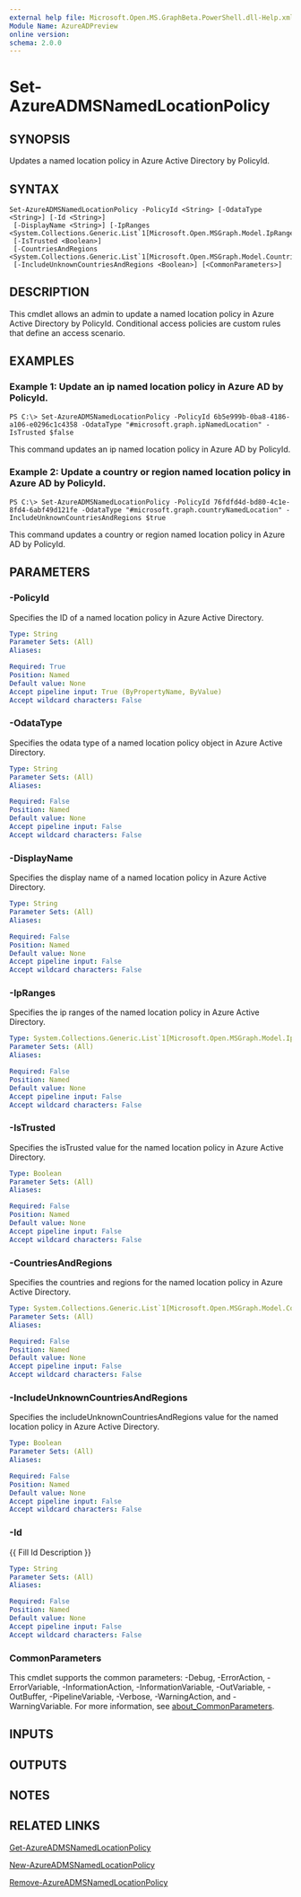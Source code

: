 ```yaml
---
external help file: Microsoft.Open.MS.GraphBeta.PowerShell.dll-Help.xml
Module Name: AzureADPreview
online version:
schema: 2.0.0
---
```


# Set-AzureADMSNamedLocationPolicy

## SYNOPSIS
Updates a named location policy in Azure Active Directory by PolicyId.

## SYNTAX

```
Set-AzureADMSNamedLocationPolicy -PolicyId <String> [-OdataType <String>] [-Id <String>]
 [-DisplayName <String>] [-IpRanges <System.Collections.Generic.List`1[Microsoft.Open.MSGraph.Model.IpRange]>]
 [-IsTrusted <Boolean>]
 [-CountriesAndRegions <System.Collections.Generic.List`1[Microsoft.Open.MSGraph.Model.CountriesAndRegion]>]
 [-IncludeUnknownCountriesAndRegions <Boolean>] [<CommonParameters>]
```

## DESCRIPTION
This cmdlet allows an admin to update a named location policy in Azure Active Directory by PolicyId.
Conditional access policies are custom rules that define an access scenario.

## EXAMPLES

### Example 1: Update an ip named location policy in Azure AD by PolicyId.
```
PS C:\> Set-AzureADMSNamedLocationPolicy -PolicyId 6b5e999b-0ba8-4186-a106-e0296c1c4358 -OdataType "#microsoft.graph.ipNamedLocation" -IsTrusted $false
```

This command updates an ip named location policy in Azure AD by PolicyId.

### Example 2: Update a country or region named location policy in Azure AD by PolicyId.
```
PS C:\> Set-AzureADMSNamedLocationPolicy -PolicyId 76fdfd4d-bd80-4c1e-8fd4-6abf49d121fe -OdataType "#microsoft.graph.countryNamedLocation" -IncludeUnknownCountriesAndRegions $true
```

This command updates a country or region named location policy in Azure AD by PolicyId.

## PARAMETERS

### -PolicyId
Specifies the ID of a named location policy in Azure Active Directory.

```yaml
Type: String
Parameter Sets: (All)
Aliases:

Required: True
Position: Named
Default value: None
Accept pipeline input: True (ByPropertyName, ByValue)
Accept wildcard characters: False
```

### -OdataType
Specifies the odata type of a named location policy object in Azure Active Directory.

```yaml
Type: String
Parameter Sets: (All)
Aliases:

Required: False
Position: Named
Default value: None
Accept pipeline input: False
Accept wildcard characters: False
```

### -DisplayName
Specifies the display name of a named location policy in Azure Active Directory.

```yaml
Type: String
Parameter Sets: (All)
Aliases:

Required: False
Position: Named
Default value: None
Accept pipeline input: False
Accept wildcard characters: False
```

### -IpRanges
Specifies the ip ranges of the named location policy in Azure Active Directory.

```yaml
Type: System.Collections.Generic.List`1[Microsoft.Open.MSGraph.Model.IpRange]
Parameter Sets: (All)
Aliases:

Required: False
Position: Named
Default value: None
Accept pipeline input: False
Accept wildcard characters: False
```

### -IsTrusted
Specifies the isTrusted value for the named location policy in Azure Active Directory.

```yaml
Type: Boolean
Parameter Sets: (All)
Aliases:

Required: False
Position: Named
Default value: None
Accept pipeline input: False
Accept wildcard characters: False
```

### -CountriesAndRegions
Specifies the countries and regions for the named location policy in Azure Active Directory.

```yaml
Type: System.Collections.Generic.List`1[Microsoft.Open.MSGraph.Model.CountriesAndRegion]
Parameter Sets: (All)
Aliases:

Required: False
Position: Named
Default value: None
Accept pipeline input: False
Accept wildcard characters: False
```

### -IncludeUnknownCountriesAndRegions
Specifies the includeUnknownCountriesAndRegions value for the named location policy in Azure Active Directory.

```yaml
Type: Boolean
Parameter Sets: (All)
Aliases:

Required: False
Position: Named
Default value: None
Accept pipeline input: False
Accept wildcard characters: False
```

### -Id
{{ Fill Id Description }}

```yaml
Type: String
Parameter Sets: (All)
Aliases:

Required: False
Position: Named
Default value: None
Accept pipeline input: False
Accept wildcard characters: False
```

### CommonParameters
This cmdlet supports the common parameters: -Debug, -ErrorAction, -ErrorVariable, -InformationAction, -InformationVariable, -OutVariable, -OutBuffer, -PipelineVariable, -Verbose, -WarningAction, and -WarningVariable. For more information, see [about_CommonParameters](http://go.microsoft.com/fwlink/?LinkID=113216).

## INPUTS

## OUTPUTS

## NOTES
## RELATED LINKS

[Get-AzureADMSNamedLocationPolicy](Get-AzureADMSNamedLocationPolicy.md)

[New-AzureADMSNamedLocationPolicy](New-AzureADMSNamedLocationPolicy.md)

[Remove-AzureADMSNamedLocationPolicy](Remove-AzureADMSNamedLocationPolicy.md)
